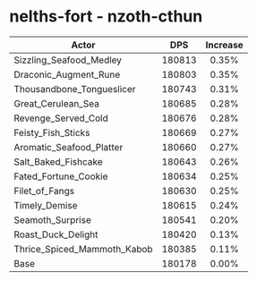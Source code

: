 # nelths-fort - nzoth-cthun
| Actor | DPS | Increase |
|---|:---:|:---:|
|Sizzling_Seafood_Medley|180813|0.35%|
|Draconic_Augment_Rune|180803|0.35%|
|Thousandbone_Tongueslicer|180743|0.31%|
|Great_Cerulean_Sea|180685|0.28%|
|Revenge_Served_Cold|180676|0.28%|
|Feisty_Fish_Sticks|180669|0.27%|
|Aromatic_Seafood_Platter|180660|0.27%|
|Salt_Baked_Fishcake|180643|0.26%|
|Fated_Fortune_Cookie|180634|0.25%|
|Filet_of_Fangs|180630|0.25%|
|Timely_Demise|180615|0.24%|
|Seamoth_Surprise|180541|0.20%|
|Roast_Duck_Delight|180420|0.13%|
|Thrice_Spiced_Mammoth_Kabob|180385|0.11%|
|Base|180178|0.00%|
